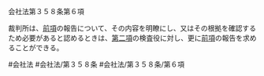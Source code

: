 会社法第３５８条第６項

裁判所は、[前項](会社法＿＿＿＿第３５８条第５項)の報告について、その内容を明瞭にし、又はその根拠を確認するため必要があると認めるときは、[第二項](会社法＿＿＿＿第３５８条第２項)の検査役に対し、更に[前項](会社法＿＿＿＿第３５８条第５項)の報告を求めることができる。

#会社法
#会社法/第３５８条
#会社法/第３５８条/第６項
